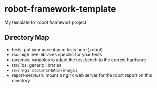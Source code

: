 # robot-framework-template
My template for robot framework project

## Directory Map

- tests: put your acceptance tests here (.robot)
- rsc: high level libraries specific for your tests
- rsc/envs: variables to adapt the test bench to the current hardware
- rsc/libs: generic libraries
- rsc/imgs: documentation images
- report-serve.sh: mount a nginx web server for the robot report on this directory
